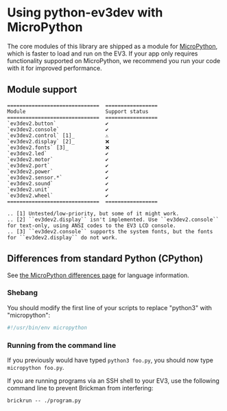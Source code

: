 # Using python-ev3dev with MicroPython

The core modules of this library are shipped as a module for [MicroPython](https://micropython.org/),
which is faster to load and run on the EV3. If your app only requires functionality supported on
MicroPython, we recommend you run your code with it for improved performance.

## Module support

```eval_rst
==============================  =================
Module                          Support status
==============================  =================
`ev3dev2.button`                ️️✔️
`ev3dev2.console`               ✔️️
`ev3dev2.control` [1]_          ⚠️
`ev3dev2.display` [2]_          ❌
`ev3dev2.fonts` [3]_            ❌
`ev3dev2.led`                   ✔️
`ev3dev2.motor`                 ✔️
`ev3dev2.port`                  ✔️
`ev3dev2.power`                 ✔️
`ev3dev2.sensor.*`              ✔️
`ev3dev2.sound`                 ✔️
`ev3dev2.unit`                  ✔️
`ev3dev2.wheel`                 ✔️
==============================  =================

.. [1] Untested/low-priority, but some of it might work.
.. [2] ``ev3dev2.display`` isn't implemented. Use ``ev3dev2.console`` for text-only, using ANSI codes to the EV3 LCD console.
.. [3] ``ev3dev2.console`` supports the system fonts, but the fonts for ``ev3dev2.display`` do not work.
```

## Differences from standard Python (CPython)

See [the MicroPython differences page](http://docs.micropython.org/en/latest/genrst/index.html) for language information.

### Shebang

You should modify the first line of your scripts to replace "python3" with "micropython":

```python
#!/usr/bin/env micropython
```

### Running from the command line

If you previously would have typed `python3 foo.py`, you should now type `micropython foo.py`.

If you are running programs via an SSH shell to your EV3, use the following command line to
prevent Brickman from interfering:

```shell
brickrun -- ./program.py
```
